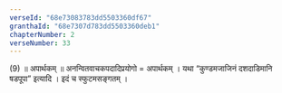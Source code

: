 ```yaml
---
verseId: "68e73083783dd5503360df67"
granthaId: "68e7307d783dd5503360deb1"
chapterNumber: 2
verseNumber: 33
---
```


 (9) ॥ अपार्थकम् ॥ अनन्वितवाचकपदादिप्रयोगो = अपार्थकम् । यथा “कुण्डमजाजिनं दशदाडिमानि षडपूपा” इत्यादि । इदं च स्फुटमसङ्गतम् ।
